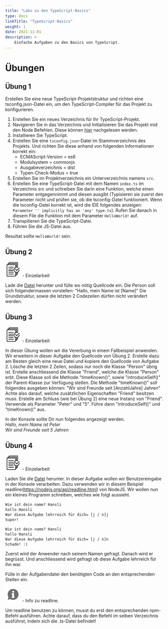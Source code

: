 ```yaml
---
title: "Labs zu den TypeScript-Basics"
type: docs
linkTitle: "TypeScript-Basics"
weight: 1
date: 2021-11-01
description: >
    Einfache Aufgaben zu den Basics von TypeScript.
---
```

# Übungen

## Übung 1
Erstellen Sie eine neue TypeScript-Projektstruktur und richten eine tsconfig.json-Datei ein, um den TypeScript-Compiler für das Projekt zu konfigurieren.

1. Erstellen Sie ein neues Verzeichnis für Ihr TypeScript-Projekt. 
2. Navigieren Sie in das Verzeichnis und Initialisieren Sie das Projekt mid den Node Befehlen. Diese können [hier](../../../docs/web/ide/02_nodejs#npm-commands) nachgelesen werden. 
4. Installieren Sie TypeScript. 
5. Erstellen Sie eine `tsconfig.json`-Datei im Stammverzeichnis des Projekts. Und richten Sie diese anhand von folgenden Informationen korrekt ein:
   * ECMAScript-Version = es6
   * Modulsystem = commonjs
   * Ausgabeverzeichnis = dist
   * Typen-Check-Modus = true
6. Erstellen Sie im Projektverzeichnis ein Unterverzeichnis namens `src`. 
7. Erstellen Sie eine TypeScript-Datei mit dem Namen `index.ts` im Verzeichnis src und schreiben Sie darin eine Funktion, welche einen Parameter entgegennimmt und diesen ausgibt (Typisieren sie zuerst den Parameter nicht und prüfen sie, ob die tsconfig-Datei funktioniert. Wenn die tsconfig-Datei korrekt ist, wird die IDE folgendes anzeigen: `Parameter '' implicitly has an 'any' type.ts`). Rufen Sie danach in diesem File die Funktion mit dem Parameter `HelloWorld!` auf.
8. Transpilieren Sie die TypeScript-Datei.
9. Führen Sie die JS-Datei aus.

Resultat sollte `HelloWorld!` sein.


## Übung 2
![task2](/images/task.png) - Einzelarbeit

Lade die [Datei](/files/exams/angular/uebung2.ts) herunter und fülle wo nötig Quellcode ein.
Die Person soll sich folgendermassen vorstellen: "Hallo, mein Name ist  [Name]"
Die Grundstruktur, sowie die letzten 2 Codezeilen dürfen nicht verändert werden.

## Übung 3
![task3](/images/task.png) - Einzelarbeit

In dieser Übung wollen wir die Vererbung in einem Fallbeispiel anwenden.
Wir erweitern in dieser Aufgabe den Quellcode von Übung 2.
Erstelle dazu am Besten gleich eine neue Datei und kopiere den Quellcode von Aufgabe 2.
Lösche die letzten 2 Zeilen, sodass nur noch die Klasse "Person" übrig ist.
Erstelle anschliessend die Klasse "Friend", welche die Klasse "Person" erbt.
Diese Klasse soll die Methode "timeKnown()", sowie "introduceSelf()" der Parent-Klasse zur Verfügung stellen.
Die Methode "timeKnown()" soll folgendes ausgeben können: "Wir sind Freunde seit [AnzahlJahre] Jahren"
Achte also darauf, welche zusätzlichen Eigenschaften "Friend" besitzen muss.
Erstelle am Schluss (wie bei Übung 2) eine neue Instanz von "Friend". Verwende als Parameter "Peter" und "5".
Führe dann "introduceSelf()" und "timeKnown()" aus.

In der Konsole sollte Dir nun folgendes angezeigt werden.<br>
*Hallo, mein Name ist Peter* <br>
*Wir sind Freunde seit 5 Jahren*
<br>

## Übung 4
![task4](/images/task.png) - Einzelarbeit

Laden Sie die [Datei](/files/exams/angular/uebung4.ts) herunter.
In dieser Aufgabe wollen wir Benutzereingabe in der Konsole verarbeiten.
Dazu verwenden wir in diesem Beispiel readline(https://nodejs.org/api/readline.html) von NodeJS.
Wir wollen nun ein kleines Programm schreiben, welches wie folgt aussieht.


```console
Wie ist dein name? Hansli
hallo Hansli
War diese Aufgabe lehrreich für dich= [j / n]j
Super!
```
```console
Wie ist dein name? Hansli
hallo Hansli
War diese Aufgabe lehrreich für dich= [j / n]n
Schade! :(
```
Zuerst wird der Anwender nach seinem Namen gefragt.
Danach wird er begrüsst.
Und anschliessend wird gefragt ob diese Aufgabe lehrreich für ihn war.

Fülle in der Aufgabendatei den benötigten Code an den entsprechenden Stellen ein.

![asset](/images/hint.png) - Info zu readline.

Um readline benutzen zu können, musst du erst den entsprechenden npm-Befehl ausführen.
Achte darauf, dass du den Befehl im selben Verzeichnis ausführst, indem sich die .ts-Datei befindet!

